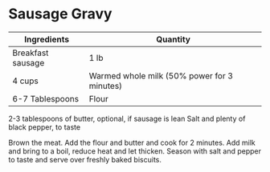 Sausage Gravy
=============

Ingredients|Quantity
---|---
Breakfast sausage | 1 lb 
4 cups | Warmed whole milk (50% power for 3 minutes)
6-7 Tablespoons | Flour
2-3 tablespoons of butter, optional, if sausage is lean
Salt and plenty of black pepper, to taste

Brown the meat. 
Add the flour and butter and cook for 2 minutes. 
Add milk and bring to a boil, reduce heat and let thicken. 
Season with salt and pepper to taste and serve over freshly baked biscuits.
